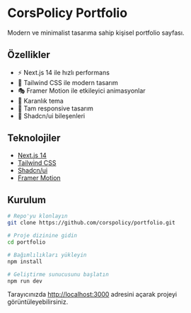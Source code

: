 # CorsPolicy Portfolio

Modern ve minimalist tasarıma sahip kişisel portfolio sayfası.

## Özellikler

- ⚡️ Next.js 14 ile hızlı performans
- 🎨 Tailwind CSS ile modern tasarım
- 🎭 Framer Motion ile etkileyici animasyonlar
- 🌙 Karanlık tema
- 📱 Tam responsive tasarım
- 🧩 Shadcn/ui bileşenleri

## Teknolojiler

- [Next.js 14](https://nextjs.org/)
- [Tailwind CSS](https://tailwindcss.com/)
- [Shadcn/ui](https://ui.shadcn.com/)
- [Framer Motion](https://www.framer.com/motion/)

## Kurulum

```bash
# Repo'yu klonlayın
git clone https://github.com/corspolicy/portfolio.git

# Proje dizinine gidin
cd portfolio

# Bağımlılıkları yükleyin
npm install

# Geliştirme sunucusunu başlatın
npm run dev
```

Tarayıcınızda [http://localhost:3000](http://localhost:3000) adresini açarak projeyi görüntüleyebilirsiniz.
